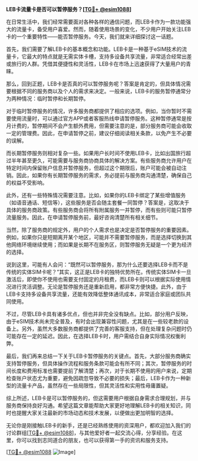 **LEB卡流量卡是否可以暂停服务？[[TG💪+ @esim1088](https://t.me/s/esim1088)]**

在日常生活中，我们经常需要面对各种各样的通信问题，而LEB卡作为一款功能强大的流量卡，备受用户喜爱。然而，随着使用场景的变化，不少用户开始关注LEB卡的一个重要特性——能否暂停服务。今天，我们就来详细探讨这一话题。

首先，我们需要了解LEB卡的基本概念和功能。LEB卡是一种基于eSIM技术的流量卡，它最大的特点就是无需实体卡槽，支持多设备共享流量，非常适合经常出差或旅行的人群。凭借其便捷性和灵活性，LEB卡在市场上迅速获得了大量用户的青睐。

那么，回到正题，LEB卡是否真的可以暂停服务呢？答案是肯定的，但具体情况需要根据不同的服务商以及个人的需求来决定。一般来说，LEB卡的服务暂停通常分为两种情况：临时暂停和长期暂停。

对于临时暂停服务的情况，许多服务商都提供了相应的选项。例如，当你暂时不需要使用流量时，可以通过官方APP或者客服热线申请暂停服务。这种暂停通常是按月计费的，暂停期间不会产生额外费用，但需要注意的是，部分服务商可能会收取一定的管理费。因此，在申请暂停之前，建议仔细阅读相关条款，以免产生不必要的误解。

而长期暂停服务则相对复杂一些。如果用户长时间不使用LEB卡，比如出国旅行超过半年甚至更久，可能需要与服务商协商具体的解决方案。有些服务商允许用户在特定时间内保留账户信息并暂停服务，但超过这个期限后，账户可能会被自动注销。因此，如果你有长期暂停服务的需求，务必提前与服务商沟通清楚，确保自己的权益不受影响。

此外，还有一些特殊情况需要注意。比如，如果你的LEB卡绑定了某些增值服务（如语音通话、短信等），这些服务是否会随主套餐一同暂停？答案是，这取决于具体的服务商政策。有些服务商会将所有附属服务一并暂停，而有些则可能只暂停流量服务。因此，在申请暂停服务前，最好咨询清楚所有相关细节。

当然，除了服务商的规定外，用户的个人需求也是决定是否暂停服务的重要因素。例如，如果你只是短期离开某个地区，可能并不需要暂停服务，而是选择切换到其他网络环境继续使用；而如果是长期不在服务区，则暂停服务无疑是一个更为经济的选择。

说到这里，可能有人会问：“既然可以暂停服务，那为什么还要选择LEB卡而不是传统的实体SIM卡呢？”其实，这正是LEB卡的独特优势所在。传统实体SIM卡一旦激活后，即使你不使用也需要支付固定的月租费，而LEB卡则可以根据实际使用情况进行灵活调整。无论是暂停服务还是重新启用，都非常方便快捷。此外，由于LEB卡支持多设备共享流量，还能有效降低整体通讯成本，非常适合家庭或团队共同使用。

不过，尽管LEB卡具有诸多优点，但也并非完全没有缺点。比如，部分用户反映，由于eSIM技术尚未完全普及，有时会出现兼容性问题，尤其是在一些较老款的设备上。另外，虽然大多数服务商都提供了完善的客服支持，但在处理复杂问题时仍可能存在一定的延迟。因此，在选择LEB卡时，用户需结合自身实际情况权衡利弊。

最后，我们再来总结一下关于LEB卡暂停服务的关键点。首先，大部分服务商确实支持暂停服务，但具体操作流程和服务条款可能会有所不同；其次，暂停服务的时间长度和费用标准也需要提前了解清楚；再次，对于长期不使用的用户来说，定期检查账户状态尤为重要，避免因疏忽导致不必要的损失；最后，LEB卡作为一种新型的流量卡产品，虽然存在一些局限性，但其灵活性和实用性毋庸置疑。

综上所述，LEB卡是可以暂停服务的，但这需要用户根据自身需求合理规划，并与服务商保持良好沟通。希望这篇文章能帮助大家更好地理解LEB卡的相关知识，同时也提醒大家关注最新的市场动态和技术发展，以便做出更加明智的选择。

无论你是刚接触LEB卡的新手，还是已经熟练使用的资深用户，都欢迎加入我们的讨论群组[[TG💪+ @esim1088](https://t.me/s/esim1088)]，与其他爱好者一起交流心得，分享经验。在这里，你可以找到志同道合的朋友，也可以获得第一手的资讯和服务支持。

[[TG💪+ @esim1088](https://t.me/s/esim1088) ![Image](https://i.postimg.cc/4NQfJmqS/Snipaste-2025-05-13-00-14-12.png)]